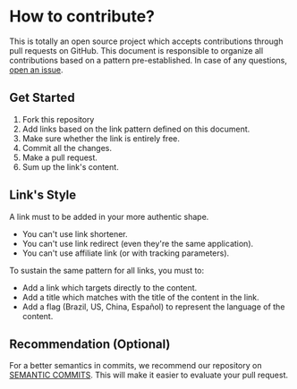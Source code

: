 # How to contribute?
This is totally an open source project which accepts contributions through pull requests on GitHub. This document is responsible to organize all contributions based on a pattern pre-established. In case of any questions, [open an issue](https://github.com/iuricode/recursos-gratuitos/issues/new).

## Get Started

1. Fork this repository
2. Add links based on the link pattern defined on this document.
3. Make sure whether the link is entirely free.
4. Commit all the changes.
5. Make a pull request.
6. Sum up the link's content.

## Link's Style

A link must to be added in your more authentic shape.
- You can't use link shortener.
- You can't use link redirect (even they're the same application).
- You can't use  affiliate link (or with tracking parameters).

To sustain the same pattern for all links, you must to:

- Add a link which targets directly to the content.
- Add a title which matches with the title of the content in the link.
- Add a flag (Brazil, US, China, Español) to represent the language of the content.

## Recommendation (Optional)
For a better semantics in commits, we recommend our repository on [SEMANTIC COMMITS](https://github.com/iuricode/padroes-de-commits). This will make it easier to evaluate your pull request.